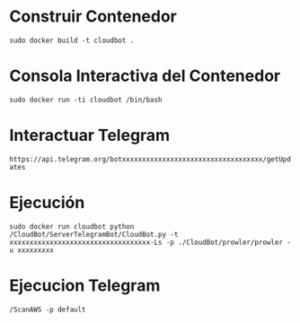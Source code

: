 # Construir Contenedor
`sudo docker build -t cloudbot .`

# Consola Interactiva del Contenedor
`sudo docker run -ti cloudbot /bin/bash`

# Interactuar Telegram
`https://api.telegram.org/botxxxxxxxxxxxxxxxxxxxxxxxxxxxxxxxxxxx/getUpdates`

# Ejecución
`sudo docker run cloudbot python /CloudBot/ServerTelegramBot/CloudBot.py -t xxxxxxxxxxxxxxxxxxxxxxxxxxxxxxxxxxx-Ls -p ./CloudBot/prowler/prowler -u xxxxxxxxx`


# Ejecucion Telegram
`/ScanAWS -p default`